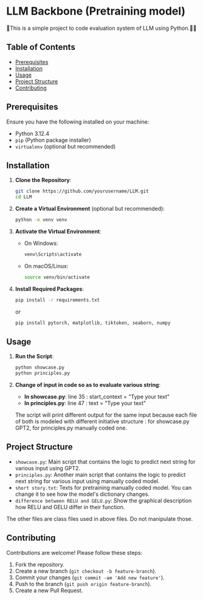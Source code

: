 # LLM Backbone (Pretraining model)

👋This is a simple project to code evaluation system of LLM using Python.🧙‍♂️

## Table of Contents

- [Prerequisites](#prerequisites)
- [Installation](#installation)
- [Usage](#usage)
- [Project Structure](#project-structure)
- [Contributing](#contributing)

## Prerequisites

Ensure you have the following installed on your machine:

- Python 3.12.4
- `pip` (Python package installer)
- `virtualenv` (optional but recommended)

## Installation

1. **Clone the Repository**:
    ```sh
    git clone https://github.com/yourusername/LLM.git
    cd LLM
    ```

2. **Create a Virtual Environment** (optional but recommended):
    ```sh
    python -m venv venv
    ```

3. **Activate the Virtual Environment**:

    - On Windows:
        ```sh
        venv\Scripts\activate
        ```
    - On macOS/Linux:
        ```sh
        source venv/bin/activate
        ```

4. **Install Required Packages**:
    ```sh
    pip install -r requirements.txt
    ```

    or
     ```sh
    pip install pytorch, matplotlib, tiktoken, seaborn, numpy
    ```

## Usage

1. **Run the Script**:
    ```sh
    python showcase.py
    python principles.py
    ```

2. **Change of input in code so as to evaluate various string**:
    - **In showcase.py**: line 35 : start_context = "Type your text"
    - **In principles.py**: line 47 : text = "Type your text"

    The script will print different output for the same input because each file of both is modeled with different initiative structure : for showcase.py GPT2, for principles.py manually coded one.

## Project Structure

- `showcase.py`: Main script that contains the logic to predict next string for various input using GPT2.
- `principles.py`: Another main script that contains the logic to predict next string for various input using manually coded model.
- `short story.txt`: Texts for pretraining manually coded model. You can change it to see how the model's dictionary changes.
- `difference between RELU and GELU.py`: Show the graphical description how RELU and GELU differ in their function.

The other files are class files used in above files. Do not manipulate those. 

## Contributing

Contributions are welcome! Please follow these steps:

1. Fork the repository.
2. Create a new branch (`git checkout -b feature-branch`).
3. Commit your changes (`git commit -am 'Add new feature'`).
4. Push to the branch (`git push origin feature-branch`).
5. Create a new Pull Request.
